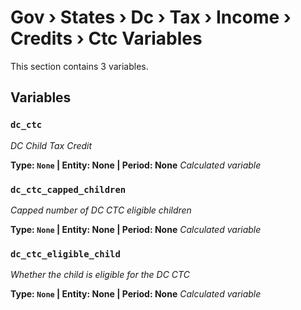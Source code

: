 # Gov › States › Dc › Tax › Income › Credits › Ctc Variables

This section contains 3 variables.

## Variables

### `dc_ctc`
*DC Child Tax Credit*

**Type: `None` | Entity: None | Period: None**
*Calculated variable*

### `dc_ctc_capped_children`
*Capped number of DC CTC eligible children*

**Type: `None` | Entity: None | Period: None**
*Calculated variable*

### `dc_ctc_eligible_child`
*Whether the child is eligible for the DC CTC*

**Type: `None` | Entity: None | Period: None**
*Calculated variable*
